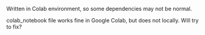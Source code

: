 Written in Colab environment, so some dependencies may not be normal.

colab_notebook file works fine in Google Colab, but does not locally. Will try to fix?
